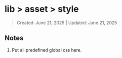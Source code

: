 # lib > asset > style
> Created: June 21, 2025 | Updated: June 21, 2025

## Notes

1. Put all predefined global css here. 